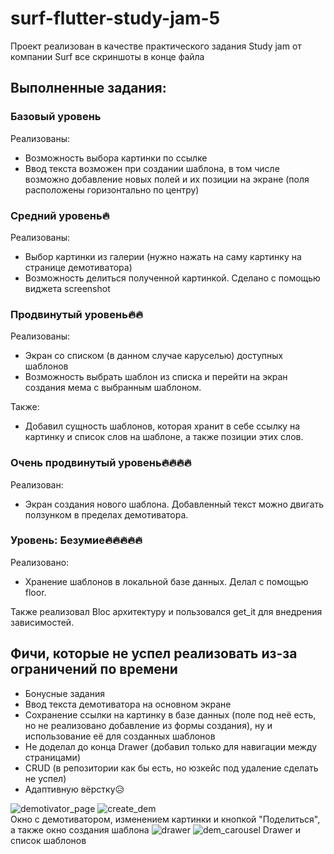 # surf-flutter-study-jam-5

Проект реализован в качестве практического задания Study jam от компании Surf
все скриншоты в конце файла

## Выполненные задания:

### Базовый уровень
Реализованы:
- Возможность выбора картинки по ссылке 
- Ввод текста возможен при создании шаблона, в том числе возможно добавление новых полей и их позиции на экране (поля расположены горизонтально по центру)

### **Средний уровень**🔥
Реализованы:
- Выбор картинки из галерии (нужно нажать на саму картинку на странице демотиватора)
- Возможность делиться полученной картинкой. Сделано с помощью виджета screenshot

### **Продвинутый уровень**🔥🔥
Реализованы:
- Экран со списком (в данном случае каруселью) доступных шаблонов
- Возможность выбрать шаблон из списка и перейти на экран создания мема с выбранным шаблоном.

Также:
- Добавил сущность шаблонов, которая хранит в себе ссылку на картинку и список слов на шаблоне, а также позиции этих слов.

### **Очень продвинутый уровень**🔥🔥🔥🔥
Реализован:
- Экран создания нового шаблона. Добавленный текст можно двигать ползунком в пределах демотиватора.

### **Уровень: Безумие**🔥🔥🔥🔥🔥
Реализовано:
- Хранение шаблонов в локальной базе данных. Делал с помощью floor.

Также реализовал Bloc архитектуру и пользовался get_it для внедрения зависимостей.

## Фичи, которые не успел реализовать из-за ограничений по времени
- Бонусные задания
- Ввод текста демотиватора на основном экране
- Сохранение ссылки на картинку в базе данных (поле под неё есть, но не реализовано добавление из формы создания), ну и использование её для созданных шаблонов
- Не доделал до конца Drawer (добавил только для навигации между страницами)
- CRUD (в репозитории как бы есть, но юзкейс под удаление сделать не успел)
- Адаптивную вёрстку😥

![demotivator_page](https://github.com/bruhmoment654/surf-flutter-study-jam-5/assets/99661323/7e13dbfa-c39c-46bf-b0d5-244597ff52ef) ![create_dem](https://github.com/bruhmoment654/surf-flutter-study-jam-5/assets/99661323/fe50af2b-b416-48ab-a66f-08011fccf4bf)</br>
Окно с демотиватором, изменением картинки и кнопкой "Поделиться", а также окно создания шаблона
![drawer](https://github.com/bruhmoment654/surf-flutter-study-jam-5/assets/99661323/32183c90-d746-44e5-b6cd-565f0bea2b78) ![dem_carousel](https://github.com/bruhmoment654/surf-flutter-study-jam-5/assets/99661323/a6ff2656-70ed-4383-b294-73d9377005de)
Drawer и список шаблонов


